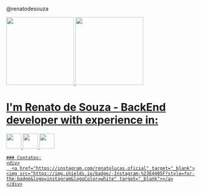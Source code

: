 
@renatodesouza

<head>
    <link rel="stylesheet" href="https://cdn.jsdelivr.net/gh/devicons/devicon@v2.15.1/devicon.min.css">
</head>
<body>
    <div>
    <a href="https://github.com/renatodesouza">
    <img height="180em" src="https://github-readme-stats.vercel.app/api/top-langs/?username=renatodesouza&layout=compact&langs_count=7&theme=dracula"/>
    <img height="180em" src="https://github-readme-stats.vercel.app/api?username=renatodesouza&show_icons=true&theme=dracula&include_all_commits=true&count_private=true"/>
    </div>
    <div>
    <h1>I'm Renato de Souza - BackEnd developer with experience in:</h1>
    <i class="devicon-python-plain"></i>
    <i class="devicon-django-plain"></i>       
    <i class="devicon-html5-plain"></i>
    <img src="https://cdn.jsdelivr.net/gh/devicons/devicon/icons/python/python-original.svg" width="40" height="40"/>
    <img src="https://cdn.jsdelivr.net/gh/devicons/devicon/icons/django/django-plain.svg" width="40" height="40"/>
    <img src="https://cdn.jsdelivr.net/gh/devicons/devicon/icons/html5/html5-original.svg"  width="40" height="40"/>
    </div>
    
    ### Contatos:
    <div>
      <a href="https://instagram.com/renatolucas.oficial" target="_blank"><img src="https://img.shields.io/badge/-Instagram-%23E4405F?style=for-the-badge&logo=instagram&logoColor=white" target="_blank"></a>
    </div>
    
          
<body/>


            
          
          


